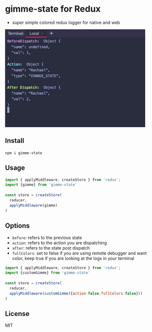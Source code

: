 # gimme-state for Redux
- super simple colored redux logger for native and web

![gimme-state-screenshot](https://github.com/11grossmane/gimme-state/blob/master/gimme.png?raw=true)

## Install
`npm i gimme-state`

## Usage
```javascript
import { applyMiddleware, createStore } from 'redux';
import {gimme} from 'gimme-state'

const store = createStore(
  reducer,
  applyMiddleware(gimme)
)
```

## Options

- `before`: refers to the previous state
- `action`: refers to the action you are dispatching
- `after`: refers to the state post dispatch
- `fullColors`: set to false if you are using remote debugger and want color, keep true if you are looking at the logs in your terminal


```javascript
import { applyMiddleware, createStore } from 'redux';
import {customGimme} from 'gimme-state'

const store = createStore(
  reducer,
  applyMiddleware(customGimme({action:false,fullColors:false}))
)
```

## License
MIT